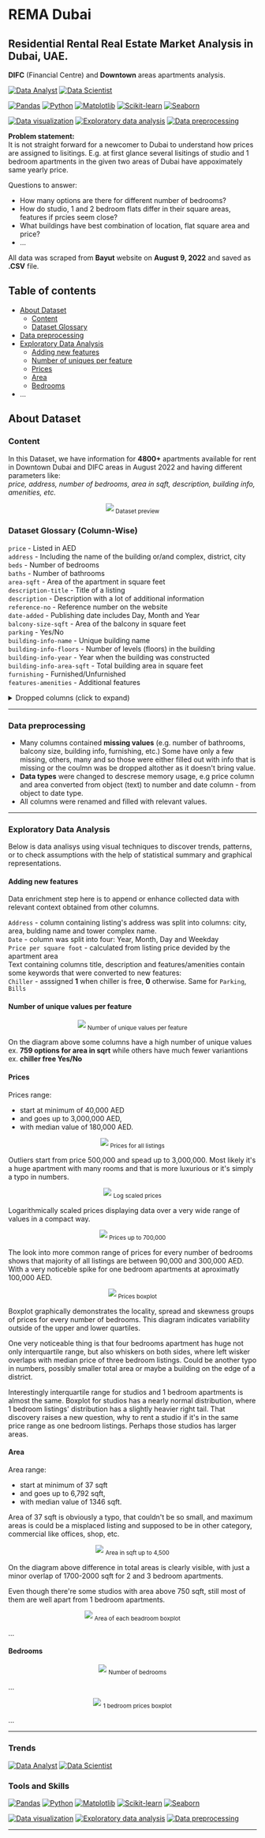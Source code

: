 # REMA Dubai

## Residential Rental Real Estate Market Analysis in Dubai, UAE.

**DIFC** (Financial Centre) and **Downtown** areas apartments analysis.

[![Data Analyst](https://img.shields.io/static/v1?label=trend&message=Data%20Analyst&color=218c74)](#) [![Data Scientist](https://img.shields.io/static/v1?label=trend&message=Data%20Scientist&color=706fd3)](#)  

[![Pandas](https://img.shields.io/static/v1?label=tool&message=Pandas&color=40407a)](#) 
[![Python](https://img.shields.io/static/v1?label=tool&message=Python&color=33d9b2)](#) 
[![Matplotlib](https://img.shields.io/static/v1?label=tool&message=Matplotlib&color=706fd3)](#) 
[![Scikit-learn](https://img.shields.io/static/v1?label=tool&message=Sklearn&color=ff793f)](#) 
[![Seaborn](https://img.shields.io/static/v1?label=tool&message=Seaborn&color=ff5252)](#)  

[![Data visualization](https://img.shields.io/static/v1?label=skill&message=Data%20visualization&color=F97F51)](#) 
[![Exploratory data analysis](https://img.shields.io/static/v1?label=skill&message=Exploratory%20Data%20Analysis&color=82589F)](#) 
[![Data preprocessing](https://img.shields.io/static/v1?label=skill&message=Data%20Preprocessing&color=B33771)](#)  

**Problem statement:**  
It is not straight forward for a newcomer to Dubai to understand how prices are assigned to lisitings. E.g. at first glance several lisitings of studio and 1 bedroom apartments in the given two areas of Dubai have appoximately same yearly price.  

Questions to answer:  
 - How many options are there for different number of bedrooms? 
 - How do studio, 1 and 2 bedroom flats differ in their square areas, features if prcies seem close?
 - What buildings have best combination of location, flat square area and price? 
 - ...


All data was scraped from **Bayut** website on **August 9, 2022** and saved as **.CSV** file.

## Table of contents
- [About Dataset](#about-dataset)
	- [Content](i#content)
	- [Dataset Glossary](#dataset-glossary-column-wise)
- [Data preprocessing](#data-preprocessing)
- [Exploratory Data Analysis](#exploratory-data-analysis)
	- [Adding new features](#adding-new-features)
	- [Number of uniques per feature](#number-of-unique-values-per-feature)
	- [Prices](#prices)
	- [Area](#area)
	- [Bedrooms](#bedrooms)
- ...


## About Dataset

### Content

In this Dataset, we have information for **4800+** apartments available for rent in Downtown Dubai and DIFC areas in August 2022 and having different parameters like:  
*price, address, number of bedrooms, area in sqft, description, building info, amenities, etc.*

<p align="center">
	<img src="https://github.com/imeleges/REMA_Dubai/blob/main/img/dataframe.png?raw=true">
	<sub>Dataset preview</sub>
</p>


### Dataset Glossary (Column-Wise)

`price` -  Listed in AED  
`address` - Including the name of the building or/and complex, district, city  
`beds` - Number of bedrooms  
`baths` - Number of bathrooms  
`area-sqft` - Area of the apartment in square feet  
`description-title` - Title of a listing  
`description` - Description with a lot of additional information  
`reference-no` - Reference number on the website  
`date-added` - Publishing date includes Day, Month and Year  
`balcony-size-sqft` - Area of the balcony in square feet  
`parking` - Yes/No   
`building-info-name` - Unique building name  
`building-info-floors` - Number of levels (floors) in the building  
`building-info-year` - Year when the building was constructed   
`building-info-area-sqft` - Total building area in square feet  
`furnishing` - Furnished/Unfurnished   
`features-amenities` - Additional features  


<details>
<summary>Dropped columns (click to expand)</summary>

Those columns were dropped at the beginning of analysis

`apartmet-link-href` -  unnecessary for analysis   
`rent-frequency` - only Yearly listings were parsed  
`web-scraper-order` -  unnecessary for analysis   
`web-scraper-start-url` -  unnecessary for analysis   
`pagination` -  unnecessary for analysis   
`apartmet-link` -  unnecessary for analysis but could be added back later   
`building` -  only one name value and the rest is missing values  

</details>

*** 

### Data preprocessing

- Many columns contained **missing values** (e.g. number of bathrooms, balcony size, building info, furnishing, etc.) Some have only a few missing, others, many and so those were either filled out with info that is missing or the coulmn was be dropped altother as it doesn't bring value.
- **Data types** were changed to descrese memory usage, e.g price column and area converted from object (text) to number and date column - from object to date type.  
- All columns were renamed and filled with relevant values.

***

### Exploratory Data Analysis

Below is data analisys using visual techniques to discover trends, patterns, or to check assumptions with the help of statistical summary and graphical representations.

#### Adding new features

Data enrichment step here is to append or enhance collected data with relevant context obtained from other columns.

`Address` - column containing listing's address was split into columns: city, area, bulding name and tower complex name.  
`Date` - column was split into four: Year, Month, Day and Weekday   
`Price per square foot` - calculated from listing price devided by the apartment area  
Text containing columns title, description and features/amenities contain some keywords that were converted to new features:  
`Chiller` - asssigned **1** when chiller is free, **0** otherwise. Same for `Parking`, `Bills`  


#### Number of unique values per feature

<p align="center">
	<img src="https://github.com/imeleges/REMA_Dubai/blob/main/img/num_of_uniq_pfeature.png?raw=true">
	<sub>Number of unique values per feature</sub>
</p>

On the diagram above some columns have a high number of unique values ex. **759 options for area in sqrt** while others have much fewer variantions ex. **chiller free Yes/No**

#### Prices 

Prices range: 
- start at minimum of 40,000 AED 
- and goes up to 3,000,000 AED, 
- with median value of 180,000 AED.

<p align="center">
	<img src="https://github.com/imeleges/REMA_Dubai/blob/main/img/prices_all.png?raw=true">
	<sub>Prices for all listings</sub>
</p>

Outliers start from price 500,000 and spead up to 3,000,000. Most likely it's a huge apartment with many rooms and that is more luxurious or it's simply a typo in numbers.

<p align="center">
	<img src="https://github.com/imeleges/REMA_Dubai/blob/main/img/prices_logs.png?raw=true">
	<sub>Log scaled prices</sub>
</p>

Logarithmically scaled prices displaying data over a very wide range of values in a compact way.

<p align="center">
	<img src="https://github.com/imeleges/REMA_Dubai/blob/main/img/prices_700_000.png?raw=true">
	<sub>Prices up to 700,000</sub>
</p>

The look into more common range of prices for every number of bedrooms shows that majority of all listings are between 90,000 and 300,000 AED. With a very noticeble spike for one bedroom apartments at aproximatly 100,000 AED.

<p align="center">
	<img src="https://github.com/imeleges/REMA_Dubai/blob/main/img/all_bdr_prices_boxplot.png?raw=true">
	<sub>Prices boxplot</sub>
</p>

Boxplot graphically demonstrates the locality, spread and skewness groups of prices for every number of bedrooms. This diagram indicates variability outside of the upper and lower quartiles.  

One very noticeable thing is that four bedrooms apartment has huge not only interquartile range, but also whiskers on both sides, where left wisker overlaps with median price of three bedroom listings. Could be another typo in numbers, possibly smaller total area or maybe a building on the edge of a district.

Interestingly interquartile range for studios and 1 bedroom apartments is almost the same. Boxplot for studios has a nearly normal distribution, where 1 bedroom listings' distribution has a slightly heavier right tail. That discovery raises a new question, why to rent a studio if it's in the same price range as one bedroom listings. Perhaps those studios has larger areas.  


#### Area

Area range: 
- start at minimum of 37 sqft
- and goes up to 6,792 sqft,
- with median value of  1346 sqft.

Area of 37 sqft is obviously a typo, that couldn't be so small, and maximum areas is could be a misplaced listing and supposed to be in other category, commercial like offices, shop, etc.

<p align="center">
	<img src="https://github.com/imeleges/REMA_Dubai/blob/main/img/area_4_500.png?raw=true">
	<sub>Area in sqft up to 4,500</sub>
</p>

On the diagram above difference in total areas is clearly visible, with just a minor overlap of 1700-2000 sqft for 2 and 3 bedroom apartments.  

Even though there're some studios with area above 750 sqft, still most of them are well apart from 1 bedroom apartments.

<p align="center">
	<img src="https://github.com/imeleges/REMA_Dubai/blob/main/img/all_bdr_area_boxplot.png?raw=true">
	<sub>Area of each beadroom boxplot</sub>
</p>

...

#### Bedrooms

<p align="center">
	<img src="https://github.com/imeleges/REMA_Dubai/blob/main/img/number_of_bdrs.png?raw=true">
	<sub>Number of bedrooms</sub>
</p>

...

<p align="center">
	<img src="https://github.com/imeleges/REMA_Dubai/blob/main/img/1bdr_prices_poxplot.png?raw=true">
	<sub>1 bedroom prices boxplot</sub>
</p>

...

***

### Trends
[![Data Analyst](https://img.shields.io/static/v1?label=trend&message=Data%20Analyst&color=218c74)](#)
[![Data Scientist](https://img.shields.io/static/v1?label=trend&message=Data%20Scientist&color=706fd3)](#)

### Tools and Skills
[![Pandas](https://img.shields.io/static/v1?label=tool&message=Pandas&color=40407a)](#) 
[![Python](https://img.shields.io/static/v1?label=tool&message=Python&color=33d9b2)](#) 
[![Matplotlib](https://img.shields.io/static/v1?label=tool&message=Matplotlib&color=706fd3)](#) 
[![Scikit-learn](https://img.shields.io/static/v1?label=tool&message=Sklearn&color=ff793f)](#) 
[![Seaborn](https://img.shields.io/static/v1?label=tool&message=Seaborn&color=ff5252)](#)  

[![Data visualization](https://img.shields.io/static/v1?label=skill&message=Data%20visualization&color=F97F51)](#) 
[![Exploratory data analysis](https://img.shields.io/static/v1?label=skill&message=Exploratory%20Data%20Analysis&color=82589F)](#) 
[![Data preprocessing](https://img.shields.io/static/v1?label=skill&message=Data%20Preprocessing&color=B33771)](#)  

***

